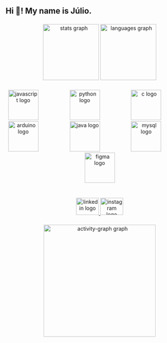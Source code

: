 <h2 align="left">Hi 👋! My name is Júlio.</h2>

###

<div align="center">
  <img src="https://github-readme-stats.vercel.app/api?username=Julio5630&hide_title=false&hide_rank=false&show_icons=true&include_all_commits=true&count_private=true&disable_animations=false&theme=dracula&locale=en&hide_border=false" height="150" alt="stats graph"  />
  <img src="https://github-readme-stats.vercel.app/api/top-langs?username=Julio5630&locale=en&hide_title=false&layout=compact&card_width=320&langs_count=5&theme=dracula&hide_border=false" height="150" alt="languages graph"  />
</div>

###

<div align="center">
  <img src="https://cdn.jsdelivr.net/gh/devicons/devicon/icons/javascript/javascript-original.svg" height="81" alt="javascript logo"  />
  <img width="76" />
  <img src="https://cdn.jsdelivr.net/gh/devicons/devicon/icons/python/python-original.svg" height="81" alt="python logo"  />
  <img width="76" />
  <img src="https://cdn.jsdelivr.net/gh/devicons/devicon/icons/c/c-original.svg" height="81" alt="c logo"  />
  <img width="76" />
  <img src="https://cdn.jsdelivr.net/gh/devicons/devicon/icons/arduino/arduino-original.svg" height="81" alt="arduino logo"  />
  <img width="76" />
  <img src="https://cdn.jsdelivr.net/gh/devicons/devicon/icons/java/java-original.svg" height="81" alt="java logo"  />
  <img width="76" />
  <img src="https://cdn.jsdelivr.net/gh/devicons/devicon/icons/mysql/mysql-original.svg" height="81" alt="mysql logo"  />
  <img width="76" />
  <img src="https://cdn.jsdelivr.net/gh/devicons/devicon/icons/figma/figma-original.svg" height="81" alt="figma logo"  />
</div>

###

<br clear="both">

<div align="center">
  <a href="https://www.linkedin.com/in/julioferreira/" target="_blank">
    <img src="https://raw.githubusercontent.com/maurodesouza/profile-readme-generator/master/src/assets/icons/social/linkedin/default.svg" width="61" height="46" alt="linkedin logo"  />
  </a>
  <a href="https://www.instagram.com/julio_ferreira002/" target="_blank">
    <img src="https://raw.githubusercontent.com/maurodesouza/profile-readme-generator/master/src/assets/icons/social/instagram/default.svg" width="61" height="46" alt="instagram logo"  />
  </a>
</div>

###

<div align="center">
  <img src="https://github-readme-activity-graph.vercel.app/graph?username=Julio5630&radius=16&theme=react&area=true&order=5" height="300" alt="activity-graph graph"  />
</div>

###
